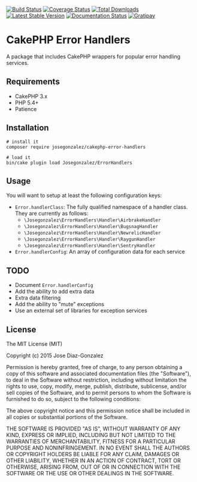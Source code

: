 [![Build Status](https://img.shields.io/travis/josegonzalez/cakephp-error-handlers/master.svg?style=flat-square)](https://travis-ci.org/josegonzalez/cakephp-error-handlers)
[![Coverage Status](https://img.shields.io/coveralls/josegonzalez/cakephp-error-handlers.svg?style=flat-square)](https://coveralls.io/r/josegonzalez/cakephp-error-handlers?branch=master)
[![Total Downloads](https://img.shields.io/packagist/dt/josegonzalez/cakephp-error-handlers.svg?style=flat-square)](https://packagist.org/packages/josegonzalez/cakephp-error-handlers)
[![Latest Stable Version](https://img.shields.io/packagist/v/josegonzalez/cakephp-error-handlers.svg?style=flat-square)](https://packagist.org/packages/josegonzalez/cakephp-error-handlers)
[![Documentation Status](https://readthedocs.org/projects/cakephp-error-handlers/badge/?version=latest&style=flat-square)](https://readthedocs.org/projects/cakephp-error-handlers/?badge=latest)
[![Gratipay](https://img.shields.io/gratipay/josegonzalez.svg?style=flat-square)](https://gratipay.com/~josegonzalez/)

# CakePHP Error Handlers

A package that includes CakePHP wrappers for popular error handling services.

## Requirements

* CakePHP 3.x
* PHP 5.4+
* Patience

## Installation

```shell
# install it
composer require josegonzalez/cakephp-error-handlers

# load it
bin/cake plugin load Josegonzalez/ErrorHandlers
```

## Usage

You will want to setup at least the following configuration keys:

- `Error.handlerClass`: The fully qualified namespace of a handler class. They are currently as follows:
    - `\Josegonzalez\ErrorHandlers\Handler\AirbrakeHandler`
    - `\Josegonzalez\ErrorHandlers\Handler\BugsnagHandler`
    - `\Josegonzalez\ErrorHandlers\Handler\NewrelicHandler`
    - `\Josegonzalez\ErrorHandlers\Handler\RaygunHandler`
    - `\Josegonzalez\ErrorHandlers\Handler\SentryHandler`
- `Error.handlerConfig`: An array of configuration data for each service

## TODO

- Document `Error.handlerConfig`
- Add the ability to add extra data
- Extra data filtering
- Add the ability to "mute" exceptions
- Use an external set of libraries for exception services

## License

The MIT License (MIT)

Copyright (c) 2015 Jose Diaz-Gonzalez

Permission is hereby granted, free of charge, to any person obtaining a copy
of this software and associated documentation files (the "Software"), to deal
in the Software without restriction, including without limitation the rights
to use, copy, modify, merge, publish, distribute, sublicense, and/or sell
copies of the Software, and to permit persons to whom the Software is
furnished to do so, subject to the following conditions:

The above copyright notice and this permission notice shall be included in
all copies or substantial portions of the Software.

THE SOFTWARE IS PROVIDED "AS IS", WITHOUT WARRANTY OF ANY KIND, EXPRESS OR
IMPLIED, INCLUDING BUT NOT LIMITED TO THE WARRANTIES OF MERCHANTABILITY,
FITNESS FOR A PARTICULAR PURPOSE AND NONINFRINGEMENT. IN NO EVENT SHALL THE
AUTHORS OR COPYRIGHT HOLDERS BE LIABLE FOR ANY CLAIM, DAMAGES OR OTHER
LIABILITY, WHETHER IN AN ACTION OF CONTRACT, TORT OR OTHERWISE, ARISING FROM,
OUT OF OR IN CONNECTION WITH THE SOFTWARE OR THE USE OR OTHER DEALINGS IN
THE SOFTWARE.

